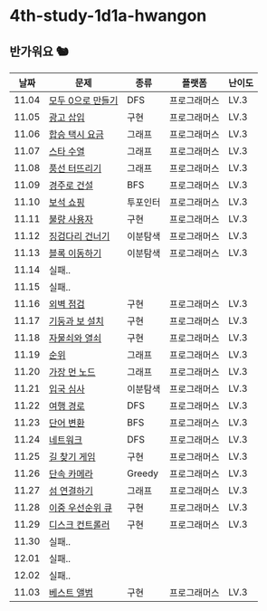 # 4th-study-1d1a-hwangon
## 반가워요 🐿️
| 날짜    | 문제   | 종류  | 플랫폼 | 난이도 |
|---------|--------|-------|--------|--------|
| 11.04 | [모두 0으로 만들기](https://school.programmers.co.kr/learn/courses/30/lessons/76503) | DFS | 프로그래머스 | LV.3 |
| 11.05 | [광고 삽입](https://school.programmers.co.kr/learn/courses/30/lessons/72414) | 구현 | 프로그래머스 | LV.3 |
| 11.06 | [합승 택시 요금](https://school.programmers.co.kr/learn/courses/30/lessons/72413) | 그래프 | 프로그래머스 | LV.3 |
| 11.07 | [스타 수열](https://school.programmers.co.kr/learn/courses/30/lessons/70130) | 그래프 | 프로그래머스 | LV.3 |
| 11.08 | [풍선 터뜨리기](https://school.programmers.co.kr/learn/courses/30/lessons/68646) | 그래프 | 프로그래머스 | LV.3 |
| 11.09 | [경주로 건설](https://school.programmers.co.kr/learn/courses/30/lessons/67259) | BFS | 프로그래머스 | LV.3 |
| 11.10 | [보석 쇼핑](https://school.programmers.co.kr/learn/courses/30/lessons/67258) | 투포인터 | 프로그래머스 | LV.3 |
| 11.11 | [불량 사용자](https://school.programmers.co.kr/learn/courses/30/lessons/64064) | 구현 | 프로그래머스 | LV.3 |
| 11.12 | [징검다리 건너기](https://school.programmers.co.kr/learn/courses/30/lessons/64062) | 이분탐색 | 프로그래머스 | LV.3 |
| 11.13 | [블록 이동하기](https://school.programmers.co.kr/learn/courses/30/lessons/60063) | 이분탐색 | 프로그래머스 | LV.3 |
| 11.14 | 실패.. |  |  |  |
| 11.15 | 실패.. |  |  |  |
| 11.16 | [외벽 점검](https://school.programmers.co.kr/learn/courses/30/lessons/60062) | 구현 | 프로그래머스 | LV.3 |
| 11.17 | [기둥과 보 설치](https://school.programmers.co.kr/learn/courses/30/lessons/60061) | 구현 | 프로그래머스 | LV.3 |
| 11.18 | [자물쇠와 열쇠](https://school.programmers.co.kr/learn/courses/30/lessons/60059) | 구현 | 프로그래머스 | LV.3 |
| 11.19 | [순위](https://school.programmers.co.kr/learn/courses/30/lessons/49191) | 그래프 | 프로그래머스 | LV.3 |
| 11.20 | [가장 먼 노드](https://school.programmers.co.kr/learn/courses/30/lessons/49189) | 그래프 | 프로그래머스 | LV.3 |
| 11.21 | [입국 심사](https://school.programmers.co.kr/learn/courses/30/lessons/43238) | 이분탐색 | 프로그래머스 | LV.3 |
| 11.22 | [여행 경로](https://school.programmers.co.kr/learn/courses/30/lessons/43164) | DFS | 프로그래머스 | LV.3 |
| 11.23 | [단어 변환](https://school.programmers.co.kr/learn/courses/30/lessons/43163) | BFS | 프로그래머스 | LV.3 |
| 11.24 | [네트워크](https://school.programmers.co.kr/learn/courses/30/lessons/43162) | DFS | 프로그래머스 | LV.3 |
| 11.25 | [길 찾기 게임](https://school.programmers.co.kr/learn/courses/30/lessons/42892) | 구현 | 프로그래머스 | LV.3 |
| 11.26 | [단속 카메라](https://school.programmers.co.kr/learn/courses/30/lessons/42884) | Greedy | 프로그래머스 | LV.3 |
| 11.27 | [섬 연결하기](https://school.programmers.co.kr/learn/courses/30/lessons/42861) | 그래프 | 프로그래머스 | LV.3 |
| 11.28 | [이중 우선순위 큐](https://school.programmers.co.kr/learn/courses/30/lessons/42628) | 구현 | 프로그래머스 | LV.3 |
| 11.29 | [디스크 컨트롤러](https://school.programmers.co.kr/learn/courses/30/lessons/42627) | 구현 | 프로그래머스 | LV.3 |
| 11.30 | 실패.. |  |  |  |
| 12.01 | 실패.. |  |  |  |
| 12.02 | 실패.. |  |  |  |
| 11.03 | [베스트 앨범](https://school.programmers.co.kr/learn/courses/30/lessons/42579) | 구현 | 프로그래머스 | LV.3 |